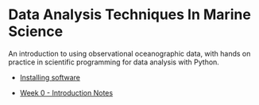 # Data Analysis Techniques In Marine Science

An introduction to using observational oceanographic data, with hands on practice in scientific programming for data analysis with Python.

* [Installing software](software-installation)

* [Week 0 - Introduction Notes](Introduction-Week0)
